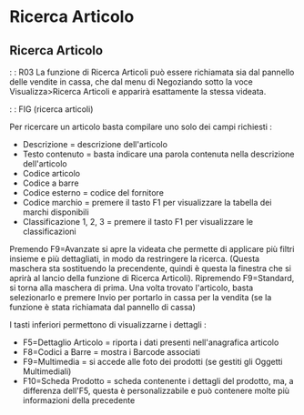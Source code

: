 # Ricerca Articolo

## Ricerca Articolo

 :  : R03 La funzione di Ricerca Articoli può essere richiamata sia dal pannello delle vendite in cassa, che dal menu di Negoziando sotto la voce Visualizza>Ricerca Articoli e apparirà esattamente la stessa videata.

 :  : FIG (ricerca articoli)

Per ricercare un articolo basta compilare uno solo dei campi richiesti : 

 * Descrizione = descrizione dell'articolo
 * Testo contenuto = basta indicare una parola contenuta nella descrizione dell'articolo
 * Codice articolo
 * Codice a barre
 * Codice esterno = codice del fornitore
 * Codice marchio = premere il tasto F1 per visualizzare la tabella dei marchi disponibili
 * Classificazione 1, 2, 3 = premere il tasto F1 per visualizzare le classificazioni

Premendo F9=Avanzate si apre la videata che permette di applicare più filtri insieme e più dettagliati, in modo da restringere la ricerca. (Questa maschera sta sostituendo la precendente, quindi è questa la finestra che si aprirà al lancio della funzione di Ricerca Articoli). Ripremendo F9=Standard, si torna alla maschera di prima.
Una volta trovato l'articolo, basta selezionarlo e premere Invio per portarlo in cassa per la vendita (se la funzione è stata richiamata dal pannello di cassa)

I tasti inferiori permettono di visualizzarne i dettagli : 

 * F5=Dettaglio Articolo = riporta i dati presenti nell'anagrafica articolo
 * F8=Codici a Barre = mostra i Barcode associati
 * F9=Multimedia = si accede alle foto dei prodotti (se gestiti gli Oggetti Multimediali)
 * F10=Scheda Prodotto = scheda contenente i dettagli del prodotto, ma, a differenza dell'F5, questa è personalizzabile e può contenere molte più informazioni della precedente




